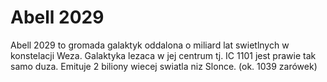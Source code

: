 # Abell 2029

Abell 2029 to gromada galaktyk oddalona o miliard lat swietlnych w konstelacji
Weza. Galaktyka lezaca w jej centrum tj. IC 1101 jest prawie tak samo duza.
Emituje 2 biliony wiecej swiatla niz Slonce. (ok. 1039 zarówek)
